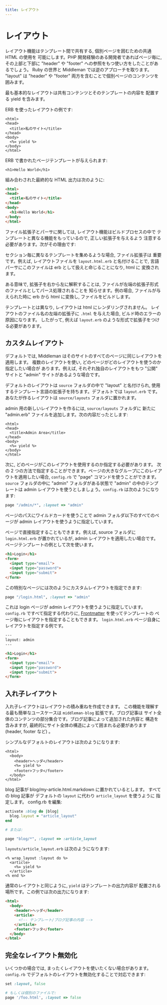 ```yaml
---
title: レイアウト
---
```


# レイアウト

レイアウト機能はテンプレート間で共有する, 個別ページを囲むための共通 HTML の使用を
可能にします。PHP 開発経験のある開発者であればページ毎に,
その上部と下部に "header" や "footer" への参照をもつ使い方をしたことがあるでしょう。
Ruby の世界と Middleman では逆のアプローチを取ります。
"layout" は "header" や "footer" 両方を含むことで個別ページのコンテンツを
囲みます。

最も基本的なレイアウトは共有コンテンツとそのテンプレートの内容を
配置する yield を含みます。

ERB を使ったレイアウトの例です:

```erb
<html>
<head>
  <title>私のサイト</title>
</head>
<body>
  <%= yield %>
</body>
</html>
```

ERB で書かれたページテンプレートが与えられます:

```erb
<h1>Hello World</h1>
```

組み合わされた最終的な HTML 出力は次のように:

```html
<html>
<head>
  <title>私のサイト</title>
</head>
<body>
  <h1>Hello World</h1>
</body>
</html>
```

ファイル拡張子とパーサに関しては, レイアウト機能はビルドプロセスの中で
テンプレートと異なる機能をもっているので, 正しい拡張子を与えるよう
注意する必要があります。次がその理由です:

セクション毎に異なるテンプレートを集めるような場合, ファイル拡張子は
重要です。例えば, レイアウトファイルを `layout.html.erb` と名付けることで,
言語パーサにこのファイルは erb として扱えと命じることになり, html に
変換されます。

ある意味で, 拡張子を右から左に解釈することは,
ファイルが左端の拡張子形式のファイルとしてパース処理されることを
知らせます。例の場合, ファイルが与えられた時に erb から html に変換し,
ファイルをビルドします。

テンプレートとは異なり, レイアウトは html にレンダリングされません。
レイアウトのファイル名の左端の拡張子に `.html` を与えた場合, ビルド時のエラーの原因になります。
したがって, 例えば `layout.erb` のような形式で拡張子をつける必要があります。

## カスタムレイアウト

デフォルトでは, Middleman はそのサイトのすべてのページに同じレイアウトを適用します。
複数のレイアウトを使い, どのページがどのレイアウトを使うのか指定したい場合が
あります。例えば, それぞれ独自のレイアウトをもつ "公開" サイトと "admin"
サイトがあるような場合です。

デフォルトのレイアウトは `source` フォルダの中で "layout" と名付けられ,
使用するテンプレート言語の拡張子を持ちます。デフォルトでは
`layout.erb` です。あなたが作るレイアウトは `source/layouts` フォルダに置かれます。

admin 用の新しいレイアウトを作るには, `source/layouts` フォルダに
新たに "admin.erb" ファイルを追加します。次の内容だったとします:

```erb
<html>
<head>
  <title>Admin Area</title>
</head>
<body>
  <%= yield %>
</body>
</html>
```

次に, どのページがこのレイアウトを使用するのか指定する必要があります。
次の 2 つの方法で指定することができます。ページの大きなグループにこのレイアウトを適用したい場合,
`config.rb` で "page" コマンドを使うことができます。
`source` フォルダの中に "admin" フォルダがある状態で "admin" の中のテンプレートは
admin レイアウトを使うとしましょう。`config.rb` は次のようになります:

```ruby
page "/admin/*", :layout => "admin"
```

ページのパスにワイルドカードを使うことで admin フォルダ以下のすべてのページが admin
レイアウトを使うように指定しています。

ページで直接指定することもできます。例えば, source フォルダに
`login.html.erb` が置かれているが,
admin レイアウトを適用したい場合です。ページテンプレートの例として次を使います。

```html
<h1>Login</h1>
<form>
  <input type="email">
  <input type="password">
  <input type="submit">
</form>
```

この特別なページには次のようにカスタムレイアウトを指定できます:

```ruby
page "/login.html", :layout => "admin"
```

これは login ページが admin レイアウトを使うように指定しています。
`config.rb` ですべて指定する代わりに, [Frontmatter] を使ってテンプレートの
ページ毎にレイアウトを指定することもできます。
`login.html.erb` ページ自身にレイアウトを指定する例です。

```html
---
layout: admin
---

<h1>Login</h1>
<form>
  <input type="email">
  <input type="password">
  <input type="submit">
</form>
```

## 入れ子レイアウト

入れ子レイアウトはレイアウトの積み重ねを作成できます。
この機能を理解する最も簡単なユースケースは `middleman-blog` 拡張です。ブログ記事は
サイト全体のコンテンツの部分集合です。ブログ記事によって追加された内容と
構造を含みますが, 最終的にサイト全体の構造によって囲まれる必要があります (header,
footer など) 。

シンプルなデフォルトのレイアウトは次のようになります:

```erb
<html>
  <body>
    <header>ヘッダ</header>
    <%= yield %>
    <footer>フッタ</footer>
  </body>
</html>
```

blog 記事が blog/my-article.html.markdown に置かれているとします。
すべての blog 記事が デフォルトの `layout` に代わり `article_layout` を使うように
指定します。 config.rb を編集:

```ruby
activate :blog do |blog|
  blog.layout = "article_layout"
end

# または:

page "blog/*", :layout => :article_layout
```

`layouts/article_layout.erb` は次のようになります:

```erb
<% wrap_layout :layout do %>
  <article>
    <%= yield %>
  </article>
<% end %>
```

通常のレイアウトと同じように, `yield` はテンプレートの出力内容が
配置される場所です。この例では次の出力になります:

```html
<html>
  <body>
    <header>ヘッダ</header>
    <article>
      <!-- テンプレート/ブログ記事の内容 -->
    </article>
    <footer>フッタ</footer>
  </body>
</html>
```

## 完全なレイアウト無効化

いくつかの場合では, まったくレイアウトを使いたくない場合があります。
`config.rb` でデフォルトのレイアウトを無効化することで対応できます:

```ruby
set :layout, false

# もしくは個別のファイルで:
page '/foo.html', :layout => false
```

[Frontmatter]: /jp/basics/frontmatter/
